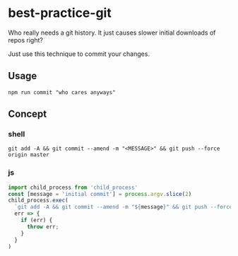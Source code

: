 # best-practice-git

Who really needs a git history. It just causes slower initial downloads of repos right?

Just use this technique to commit your changes.

## Usage

```
npm run commit "who cares anyways"
```

## Concept

### shell

```shell
git add -A && git commit --amend -m "<MESSAGE>" && git push --force origin master
```

### js

```js
import child_process from 'child_process'
const [message = 'initial commit'] = process.argv.slice(2)
child_process.exec(
  `git add -A && git commit --amend -m "${message}" && git push --force origin master`,
  err => {
    if (err) {
      throw err;
    }
  }
)
```

